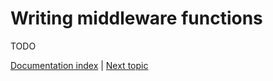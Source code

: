 # Writing middleware functions

TODO

[Documentation index](../main.md) | [Next topic](./plugins.md)
